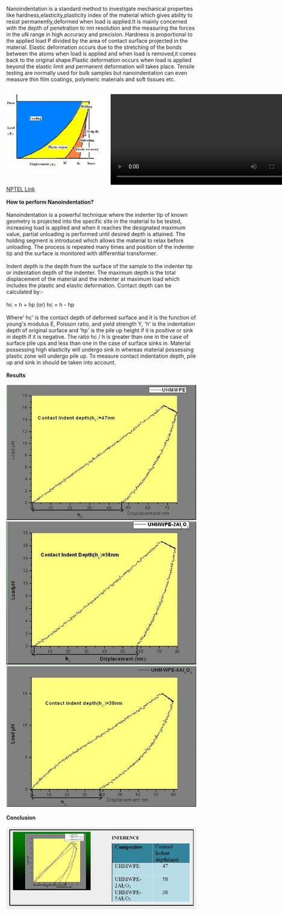 Nanoindentation is a standard method to investigate mechanical properties like hardness,elasticity,plasticity index of the material which gives ability to resist permanently,deformed when load is applied.It is mainly concerned with the depth of penetration to nm resolution and the measuring the forces in the uN range in high accuracy and precision. Hardness is proportional to the applied load P divided by the area of contact surface projected in the material. Elastic deformation occurs due to the stretching of the bonds between the atoms when load is applied and when load is removed,it comes back to the original shape.Plastic deformation occurs when load is applied beyond the elastic limit and permanent deformation will takes place. Tensile testing are normally used for bulk samples but nanoindentation can even measure thin film coatings, polymeric materials and soft tissues etc.<br><br>
<div style="float:left;width:55%;border: solid 1 px black;"><img src="images/nano1.jpg"></div>
 <div style="float:left;width:40%;border: solid 1 px black;"><video width="500" height="240" controls>
  <source src="images/nfm.mp4" type="video/mp4">
  Your browser does not support the video tag</video></div><br>
  <div style="content: '.';clear: both;display: block;height: 0;visibility: hidden;"></div>
<a href="https://youtu.be/-8HISU35vhY">NPTEL Link</a><br><br>
<b>How to perform Nanoindentation?</b><br><br>
Nanoindentation is a powerful technique where the indenter tip of known geometry is projected into the specific site in the material to be tested, increasing load is applied and when it reaches the designated maximum value, partial unloading is performed until desired depth is attained. The holding segment is introduced which allows the material to relax before unloading. The process is repeated many times and position of the indenter tip and the surface is monitored with differential transformer.<br><br>
Indent depth is the depth from the surface of the sample to the indenter tip or indentation depth of the indenter. The maximum depth is the total displacement of the material and the indenter at maximum load which includes the plastic and elastic deformation. Contact depth can be calculated by:-<br><br>
hc = h + hp (or) hc = h - hp<br><br>
Where' hc' is the contact depth of deformed surface and it is the function of young's modulus E, Poisson ratio, and yield strength Y, 'h' is the indentation depth of original surface and 'hp' is the pile up height if it is positive or sink in depth if it is negative. The ratio hc / h is greater than one in the case of surface pile ups and less than one in the case of surface sinks in. Material possessing high elasticity will undergo sink in whereas material possessing plastic zone will undergo pile up. To measure contact indentation depth, pile up and sink in should be taken into account.<br><br>
<b>Results</b><br><br>
<img src="images/uhmwpe.jpg"><br>
<img src="images/uhmwpe2.jpg"><br>
<img src="images/uhmwpe5.jpg"><br><br>
<b>Conclusion</b><br><br>
<img src="images/conclusion.PNG">

